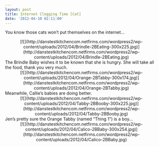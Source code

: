 ```yaml
---
layout: post
title: Internet Clogging Time [Cat]
date: '2012-04-10 02:11:00'
---
```



You know those cats won’t put themselves on the internet…

<div style="clear: both; text-align: center;">[![](http://danstestkitchencom.netfirms.com/wordpress2/wp-content/uploads/2012/04/Brindle-2BEating-300x225.jpg)](http://danstestkitchencom.netfirms.com/wordpress2/wp-content/uploads/2012/04/Brindle-2BEating.jpg)</div><div style="clear: both; text-align: left;"></div><div style="clear: both; text-align: left;">The Brindle Baby wishes it to be known that she is hungry. She will take all the food, thank you very much.</div><div style="clear: both; text-align: center;">[![](http://danstestkitchencom.netfirms.com/wordpress2/wp-content/uploads/2012/04/Orange-2BTabby-300x174.jpg)](http://danstestkitchencom.netfirms.com/wordpress2/wp-content/uploads/2012/04/Orange-2BTabby.jpg)</div><div style="clear: both; text-align: center;"></div><div style="clear: both; text-align: left;">Meanwhile, Callie’s babies are doing better.</div><div style="clear: both; text-align: center;">[![](http://danstestkitchencom.netfirms.com/wordpress2/wp-content/uploads/2012/04/Tabby-2BBooby-300x225.jpg)](http://danstestkitchencom.netfirms.com/wordpress2/wp-content/uploads/2012/04/Tabby-2BBooby.jpg)</div><div style="clear: both; text-align: center;"></div><div style="clear: both; text-align: left;">Jen’s pretty sure the Orange Tabby (named “Thing 1”) is a boy…</div><div style="clear: both; text-align: center;">[![](http://danstestkitchencom.netfirms.com/wordpress2/wp-content/uploads/2012/04/Calico-2BBaby-300x254.jpg)](http://danstestkitchencom.netfirms.com/wordpress2/wp-content/uploads/2012/04/Calico-2BBaby.jpg)</div>
